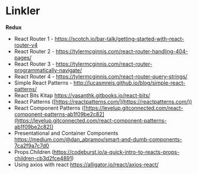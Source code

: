 Linkler
=======

**Redux**

* React Router 1 - https://scotch.io/bar-talk/getting-started-with-react-router-v4
* React Router 2 - https://tylermcginnis.com/react-router-handling-404-pages/
* React Router 3 - https://tylermcginnis.com/react-router-programmatically-navigate/
* React Router 4 - https://tylermcginnis.com/react-router-query-strings/
* Simple React Patterns - http://lucasmreis.github.io/blog/simple-react-patterns/
* React Bits Kitap https://vasanthk.gitbooks.io/react-bits/
* React Patterns ([https://reactpatterns.com/](https://reactpatterns.com/))
* React Component Patterns ([https://levelup.gitconnected.com/react-component-patterns-ab1f09be2c82](https://levelup.gitconnected.com/react-component-patterns-ab1f09be2c82))
* Presentational and Container Components https://medium.com/@dan_abramov/smart-and-dumb-components-7ca2f9a7c7d0
* Props.Children (https://codeburst.io/a-quick-intro-to-reacts-props-children-cb3d2fce4891)
* Using axios with react https://alligator.io/react/axios-react/
